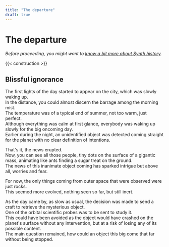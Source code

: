 ```yaml
---
title: "The departure"
draft: true
---
```


# The departure

_Before proceeding, you might want to [know a bit more about Synth history](synths)._

{{< construction >}}

## Blissful ignorance

The first lights of the day started to appear on the city, which was slowly waking up.  
In the distance, you could almost discern the barrage among the morning mist.  
The temperature was of a typical end of summer, not too warm, just perfect.  
Although everything was calm at first glance, everybody was waking up slowly for the big oncoming day.  
Earlier during the night, an unidentified object was detected coming straight for the planet with no clear definition of intentions.

That's it, the news erupted.  
Now, you can see all those people, tiny dots on the surface of a gigantic mass, animating like ants finding a sugar treat on the ground.  
The news of this inanimate object coming has sparked intrigue but above all, worries and fear.

For now, the only things coming from outer space that were observed were just rocks.  
This seemed more evolved, nothing seen so far, but still inert.

As the day came by, as slow as usual, the decision was made to send a craft to retrieve the mysterious object.  
One of the orbital scientific probes was to be sent to study it.  
This could have been avoided as the object would have crashed on the planet's surface without any intervention, but at a risk of losing any of its possible content.  
The main question remained, how could an object this big come that far without being stopped.
